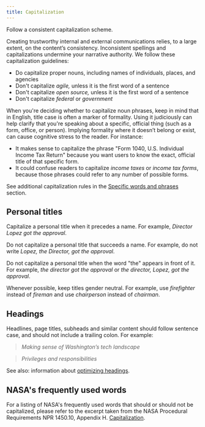 ```yaml
---
title: Capitalization
---
```


Follow a consistent capitalization scheme.

Creating trustworthy internal and external communications relies, to a large extent, on the content’s consistency. Inconsistent spellings and capitalizations undermine your narrative authority. We follow these capitalization guidelines:

- Do capitalize proper nouns, including names of individuals, places, and agencies
- Don't capitalize _agile,_ unless it is the first word of a sentence
- Don't capitalize _open source,_ unless it is the first word of a sentence
- Don't capitalize _federal_ or _government_

When you're deciding whether to capitalize noun phrases, keep in mind that in English, title case is often a marker of formality. Using it judiciously can help clarify that you're speaking about a specific, official thing (such as a form, office, or person). Implying formality where it doesn’t belong or exist, can cause cognitive stress to the reader. For instance:

- It makes sense to capitalize the phrase "Form 1040, U.S. Individual Income Tax Return" because you want users to know the exact, official title of that specific form.
- It could confuse readers to capitalize _income taxes_ or _income tax forms_, because those phrases could refer to any number of possible forms.

See additional capitalization rules in the [Specific words and phrases](https://pages.18f.gov/content-guide/specific-words-and-phrases/)
section.

## Personal titles

Capitalize a personal title when it precedes a name. For example, *Director Lopez got the approval*. 

Do not capitalize a personal title that succeeds a name. For example, do not write *Lopez, the Director, got the approval*.

Do not capitalize a personal title when the word "the" appears in front of it. For example, *the director got the approval* or *the director, Lopez, got the approval*.

Whenever possible, keep titles gender neutral. For example, use *firefighter* instead of *fireman* and use *chairperson* instead of *chairman*.

## Headings

Headlines, page titles, subheads and similar content should follow sentence case, and should not include a trailing colon. For example:

> _Making sense of Washington’s tech landscape_  

> _Privileges and responsibilities_

See also: information about [optimizing headings](../headings-and-titles/).

## NASA's frequently used words 

For a listing of NASA's frequently used words that should or should not be capitalized, please refer to the excerpt taken from the NASA Procedural Requirements NPR 1450.10, Appendix H. [Capitalization](https://nodis3.gsfc.nasa.gov/displayDir.cfm?Internal_ID=N_PR_1450_010D_&page_name=AppendixH).

